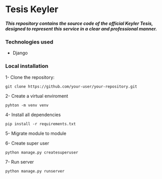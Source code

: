 # Tesis Keyler

***This repository contains the source code of the official Keyler Tesis, designed to represent this service in a clear and professional manner.***

### Technologies used

- Django 
<!-- 
### Documentation or local endpoints

#### AUTHENTICATION

##### Auth User

> http://127.0.0.1:8000/auth/jwt/create/

------------



#### Users

##### Users List *( GET )*

> http://127.0.0.1:8000/api/users/

##### User Create *( POST )*

> http://127.0.0.1:8000/api/users/

`Its necessary to send into the following data the field "is_active" in the body of the request`

##### User Detail *( GET )*

> http://127.0.0.1:8000/api/users/uuid_of_the_created_user/

##### User Update *( PUT )*

> http://127.0.0.1:8000/api/users/uuid_of_the_created_user/


##### User Delete *( DELETE )*

> http://127.0.0.1:8000/api/users/uuid_of_the_created_user/

------------ -->

<!-- #### MESSAGES

##### Messages List *( GET )*

> http://127.0.0.1:8000/api/chats/uuid_of_the_created_chat/messages/

##### Messages Create *( POST )*

> http://127.0.0.1:8000/api/chats/uuid_of_the_created_chat/messages/

`{"text_message": "Me puedes decir para que se utilizan las imagenes custom","image": "path_of_the_image.png"}`

- The image is optional

##### Messages Interaction *( POST )*

> http://127.0.0.1:8000/api/chats/uuid_of_the_created_chat/messages/interaction/

`{"message_uid": "dce8e3df-bcd2-4c9e-b51c-0402355e8a55","is_like": "True"}`

------------ -->

### Local installation

1- Clone the repository:

`git clone https://github.com/your-user/your-repository.git`

2- Create a virtual enviroment

`pyhton -m venv venv`

4- Install all dependencies

`pip install -r requirements.txt`


5- Migrate module to module

6- Create super user

`python manage.py createsuperuser` 

7- Run server

`python manage.py runserver`